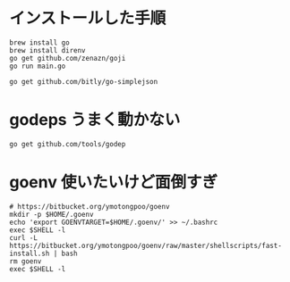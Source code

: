 # インストールした手順

```
brew install go
brew install direnv
go get github.com/zenazn/goji
go run main.go

go get github.com/bitly/go-simplejson
```

# godeps うまく動かない

```
go get github.com/tools/godep
```

# goenv 使いたいけど面倒すぎ

```
# https://bitbucket.org/ymotongpoo/goenv
mkdir -p $HOME/.goenv
echo 'export GOENVTARGET=$HOME/.goenv/' >> ~/.bashrc
exec $SHELL -l
curl -L https://bitbucket.org/ymotongpoo/goenv/raw/master/shellscripts/fast-install.sh | bash
rm goenv
exec $SHELL -l
```
